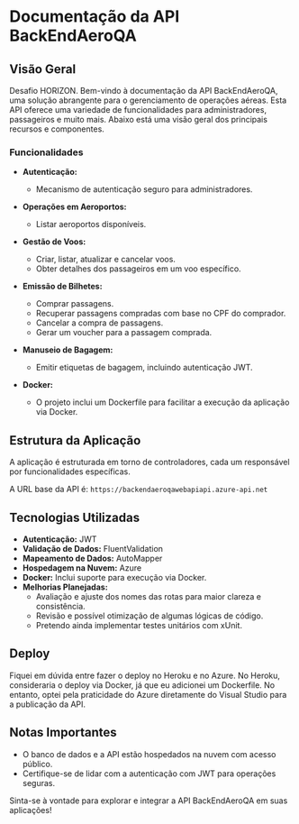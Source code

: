 # Documentação da API BackEndAeroQA

## Visão Geral
Desafio HORIZON. Bem-vindo à documentação da API BackEndAeroQA, uma solução abrangente para o gerenciamento de operações aéreas. Esta API oferece uma variedade de funcionalidades para administradores, passageiros e muito mais. Abaixo está uma visão geral dos principais recursos e componentes.

### Funcionalidades
- **Autenticação:**
  - Mecanismo de autenticação seguro para administradores.

- **Operações em Aeroportos:**
  - Listar aeroportos disponíveis.

- **Gestão de Voos:**
  - Criar, listar, atualizar e cancelar voos.
  - Obter detalhes dos passageiros em um voo específico.

- **Emissão de Bilhetes:**
  - Comprar passagens.
  - Recuperar passagens compradas com base no CPF do comprador.
  - Cancelar a compra de passagens.
  - Gerar um voucher para a passagem comprada.

- **Manuseio de Bagagem:**
  - Emitir etiquetas de bagagem, incluindo autenticação JWT.
  
- **Docker:**
  - O projeto inclui um Dockerfile para facilitar a execução da aplicação via Docker.

## Estrutura da Aplicação
A aplicação é estruturada em torno de controladores, cada um responsável por funcionalidades específicas.

A URL base da API é: `https://backendaeroqawebapiapi.azure-api.net`

## Tecnologias Utilizadas
- **Autenticação:** JWT
- **Validação de Dados:** FluentValidation
- **Mapeamento de Dados:** AutoMapper
- **Hospedagem na Nuvem:** Azure
- **Docker:** Inclui suporte para execução via Docker.
- **Melhorias Planejadas:**
  - Avaliação e ajuste dos nomes das rotas para maior clareza e consistência.
  - Revisão e possível otimização de algumas lógicas de código.
  - Pretendo ainda implementar testes unitários com xUnit.

## Deploy
Fiquei em dúvida entre fazer o deploy no Heroku e no Azure. No Heroku, consideraria o deploy via Docker, já que eu adicionei um Dockerfile. No entanto, optei pela praticidade do Azure diretamente do Visual Studio para a publicação da API.

## Notas Importantes
- O banco de dados e a API estão hospedados na nuvem com acesso público.
- Certifique-se de lidar com a autenticação com JWT para operações seguras.

Sinta-se à vontade para explorar e integrar a API BackEndAeroQA em suas aplicações!
